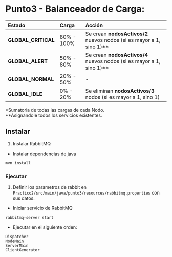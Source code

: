 # Punto3 - Balanceador de Carga:

| Estado | Carga  | Acción
| :------------- | :------------- | :-------------
| **GLOBAL_CRITICAL**  | 80% - 100% | Se crean **nodosActivos/2** nuevos nodos (si es mayor a 1, sino 1)**
| **GLOBAL_ALERT** | 50% - 80% | Se crean **nodosActivos/4** nuevos nodos (si es mayor a 1, sino 1)**
| **GLOBAL_NORMAL** | 20% - 50% | -
| **GLOBAL_IDLE** | 0% - 20% | Se eliminan **nodosActivos/3** nodos (si es mayor a 1, sino 1)

*Sumatoria de todas las cargas de cada Nodo.  
**Asignandole todos los servicios existentes.


## Instalar

1. Instalar RabbitMQ 

- Instalar dependencias de java
```sh
mvn install
```

### Ejecutar

1. Definir los parametros de rabbit en `Practico2/src/main/java/punto3/resources/rabbitmq.properties` con sus datos.

- Iniciar servicio de RabbitMQ
```sh
rabbitmq-server start
```

- Ejecutar en el siguiente orden:
```
Dispatcher
NodeMain
ServerMain
ClientGenerator
```

